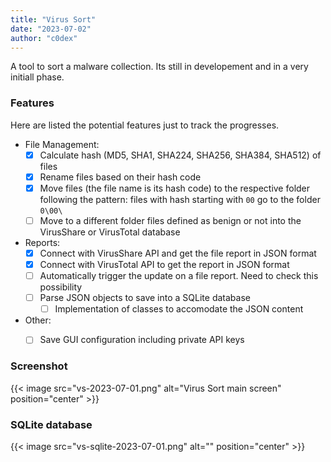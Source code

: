 ```yaml
---
title: "Virus Sort"
date: "2023-07-02"
author: "c0dex"
---
```


A tool to sort a malware collection. Its still in developement and in a very initiall phase.


### Features

Here are listed the potential features just to track the progresses.

- File Management:
    - [X] Calculate hash (MD5, SHA1, SHA224, SHA256, SHA384, SHA512) of files 
    - [X] Rename files based on their hash code
    - [X] Move files (the file name is its hash code) to the respective folder following the pattern: files with hash starting with `00` go to the folder `0\00\`
    - [ ] Move to a different folder files defined as benign or not into the VirusShare or VirusTotal database
    
- Reports:
    - [X] Connect with VirusShare API and get the file report in JSON format
    - [X] Connect with VirusTotal API to get the report in JSON format
    - [ ] Automatically trigger the update on a file report. Need to check this possibility
    - [ ] Parse JSON objects to save into a SQLite database
        - [ ] Implementation of classes to accomodate the JSON content

- Other:
    - [ ] Save GUI configuration including private API keys


### Screenshot

{{< image src="vs-2023-07-01.png" alt="Virus Sort main screen" position="center" >}}

### SQLite database 

{{< image src="vs-sqlite-2023-07-01.png" alt="" position="center" >}}